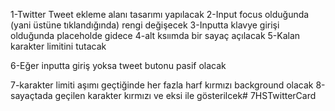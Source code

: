 1-Twitter Tweet ekleme alanı tasarımı yapılacak
2-Input focus olduğunda (yani üstüne tıklandığında) rengi değişecek
3-Inputta klavye girişi olduğunda placeholde gidece
4-alt ksıımda bir sayaç açılacak
5-Kalan karakter limitini tutacak

6-Eğer inputta giriş yoksa tweet butonu pasif olacak

7-karakter limiti aşımı geçtiğinde her fazla harf kırmızı background olacak
8-sayaçtada geçilen karakter kırmızı ve eksi ile gösterilcek# 7HSTwitterCard
